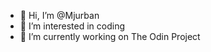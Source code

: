 - 👋 Hi, I’m @Mjurban
- 👀 I’m interested in coding
- 🌱 I’m currently working on The Odin Project

<!---
Mjurban/Mjurban is a ✨ special ✨ repository because its `README.md` (this file) appears on your GitHub profile.
You can click the Preview link to take a look at your changes.
--->
